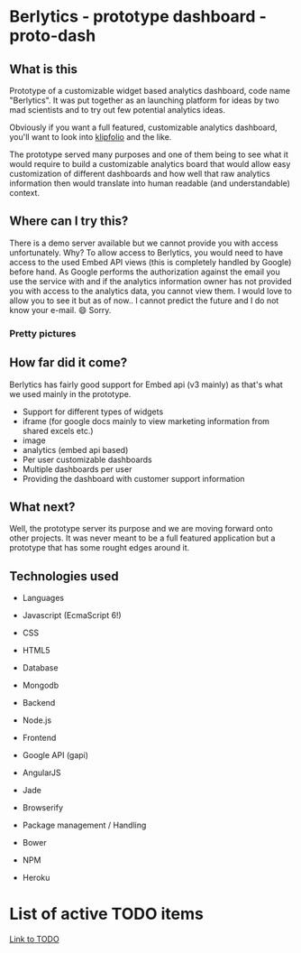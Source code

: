 # Berlytics - prototype dashboard - proto-dash

## What is this
Prototype of a customizable widget based analytics dashboard, code name "Berlytics". It was put together as an launching platform for ideas by two mad scientists and to try out few potential analytics ideas.

Obviously if you want a full featured, customizable analytics dashboard, you'll want to look into <a href="http://www.klipfolio.com/">klipfolio</a> and the like.

The prototype served many purposes and one of them being to see what it would require to build a customizable analytics board that would allow easy customization of different dashboards and how well that raw analytics information then would translate into human readable (and understandable) context.


## Where can I try this?
There is a demo server available but we cannot provide you with access unfortunately. Why? To allow access to Berlytics, you would need to have access to the used Embed API views (this is completely handled by Google) before hand. As Google performs the authorization against the email you use the service with and if the analytics information owner has not provided you with access to the analytics data, you cannot view them. I would love to allow you to see it but as of now.. I cannot predict the future and I do not know your e-mail. :smile: Sorry.

### Pretty pictures


## How far did it come?
Berlytics has fairly good support for Embed api (v3 mainly) as that's what we used mainly in the prototype.

 * Support for different types of widgets
  * iframe (for google docs mainly to view marketing information from shared excels etc.)
  * image
  * analytics (embed api based)
 * Per user customizable dashboards
 * Multiple dashboards per user
 * Providing the dashboard with customer support information


## What next?
Well, the prototype server its purpose and we are moving forward onto other projects. It was never meant to be a full featured application but a prototype that has some rought edges around it.


## Technologies used
 * Languages
  * Javascript (EcmaScript 6!)
  * CSS
  * HTML5


 * Database
  * Mongodb


 * Backend
  * Node.js


 * Frontend
  * Google API (gapi)
  * AngularJS
  * Jade
  * Browserify


 * Package management / Handling
  * Bower
  * NPM


 * Heroku



# List of active TODO items
<a href="TODO.md">Link to TODO</a>
